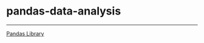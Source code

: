 # pandas-data-analysis
--------------------------------------------------------------
[Pandas Library](https://encrypted-tbn0.gstatic.com/images?q=tbn:ANd9GcTOhVbyAoUnAtz-MPThTtA9TLHBqIGsISPjjQb5AbbcRg&s)
